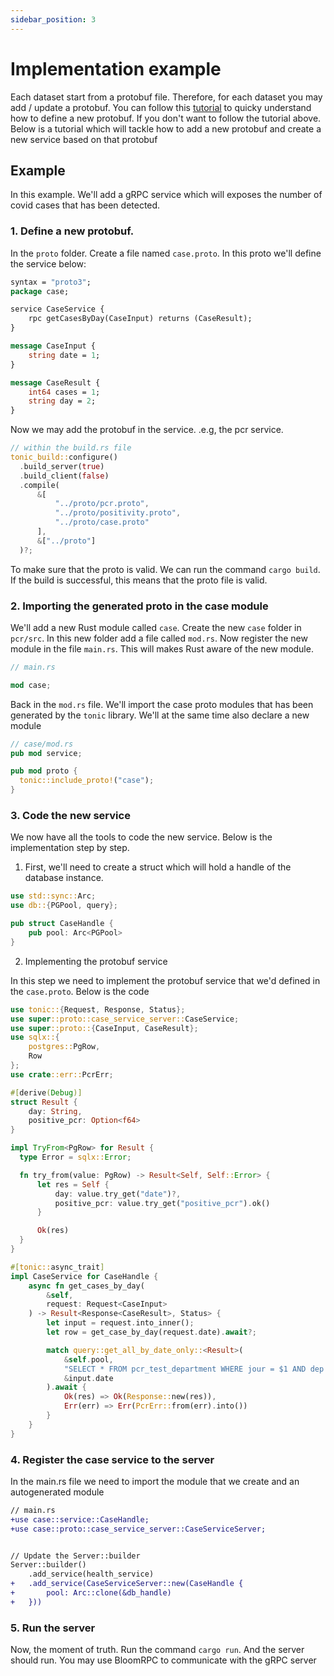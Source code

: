 ```yaml
---
sidebar_position: 3
---
```


# Implementation example

Each dataset start from a protobuf file. Therefore, for each dataset you may add / update a protobuf. You can follow this [tutorial](https://github.com/hyperium/tonic/blob/master/examples/helloworld-tutorial.md) to quicky understand how to define a new protobuf. If you don't want to follow the tutorial above. Below is a tutorial which will tackle how to add a new protobuf and create a new service based on that protobuf

## Example

In this example. We'll add a gRPC service which will exposes the number of covid cases that has been detected. 

### 1. Define a new protobuf.

In the `proto` folder. Create a file named `case.proto`. In this proto we'll define the service below:

```protobuf
syntax = "proto3";
package case;

service CaseService {
    rpc getCasesByDay(CaseInput) returns (CaseResult);
}

message CaseInput {
    string date = 1;
}

message CaseResult {
    int64 cases = 1;
    string day = 2;
}
```

Now we may add the protobuf in the service. .e.g, the pcr service. 

```rust
// within the build.rs file
tonic_build::configure()
  .build_server(true)
  .build_client(false)
  .compile(
      &[
          "../proto/pcr.proto",
          "../proto/positivity.proto",
          "../proto/case.proto"
      ], 
      &["../proto"]
  )?;
```

To make sure that the proto is valid. We can run the command ```cargo build```. If the build is successful, this means that the proto file is valid.

### 2. Importing the generated proto in the case module

We'll add a new Rust module called `case`. Create the new `case` folder in `pcr/src`. In this new folder add a file called `mod.rs`. Now register the new module in the file `main.rs`. This will makes Rust aware of the new module.

```rust
// main.rs

mod case;
```

Back in the `mod.rs` file. We'll import the case proto modules that has been generated by the `tonic` library. We'll at the same time also declare a new module

```rust
// case/mod.rs
pub mod service;

pub mod proto {
  tonic::include_proto!("case");
}
```

### 3. Code the new service

We now have all the tools to code the new service. Below is the implementation step by step.

1. First, we'll need to create a struct which will hold a handle of the database instance.

```rust
use std::sync::Arc;
use db::{PGPool, query};

pub struct CaseHandle {
    pub pool: Arc<PGPool>
}
```

2. Implementing the protobuf service

In this step we need to implement the protobuf service that we'd defined in the `case.proto`. Below is the code

```rust
use tonic::{Request, Response, Status};
use super::proto::case_service_server::CaseService;
use super::proto::{CaseInput, CaseResult};
use sqlx::{
    postgres::PgRow,
    Row
};
use crate::err::PcrErr;

#[derive(Debug)]
struct Result {
    day: String,
    positive_pcr: Option<f64>
}

impl TryFrom<PgRow> for Result {
  type Error = sqlx::Error;

  fn try_from(value: PgRow) -> Result<Self, Self::Error> {
      let res = Self {
          day: value.try_get("date")?,
          positive_pcr: value.try_get("positive_pcr").ok()
      }

      Ok(res)
  }
}

#[tonic::async_trait]
impl CaseService for CaseHandle {
    async fn get_cases_by_day(
        &self,
        request: Request<CaseInput>
    ) -> Result<Response<CaseResult>, Status> {
        let input = request.into_inner();
        let row = get_case_by_day(request.date).await?;

        match query::get_all_by_date_only::<Result>(
            &self.pool,
            "SELECT * FROM pcr_test_department WHERE jour = $1 AND dep = 75",
            &input.date
        ).await {
            Ok(res) => Ok(Response::new(res)),
            Err(err) => Err(PcrErr::from(err).into())
        }
    }
}

```

### 4. Register the case service to the server

In the main.rs file we need to import the module that we create and an autogenerated module

```diff
// main.rs
+use case::service::CaseHandle;
+use case::proto::case_service_server::CaseServiceServer;


// Update the Server::builder
Server::builder()
    .add_service(health_service)
+   .add_service(CaseServiceServer::new(CaseHandle {
+       pool: Arc::clone(&db_handle)
+   }))
```

### 5. Run the server

Now, the moment of truth. Run the command ```cargo run```. And the server should run. You may use BloomRPC to communicate with the gRPC server
